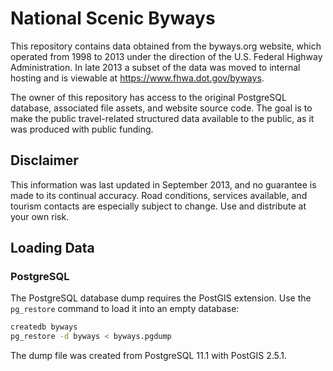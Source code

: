 # National Scenic Byways

This repository contains data obtained from the byways.org website, which
operated from 1998 to 2013 under the direction of the U.S. Federal
Highway Administration. In late 2013 a subset of the data was moved to
internal hosting and is viewable at https://www.fhwa.dot.gov/byways.

The owner of this repository has access to the original PostgreSQL database,
associated file assets, and website source code. The goal is to make the
public travel-related structured data available to the public, as it was
produced with public funding.

## Disclaimer

This information was last updated in September 2013, and no guarantee is
made to its continual accuracy. Road conditions, services available, and
tourism contacts are especially subject to change. Use and distribute at
your own risk.

## Loading Data

### PostgreSQL

The PostgreSQL database dump requires the PostGIS extension. Use the
`pg_restore` command to load it into an empty database:

```bash
createdb byways
pg_restore -d byways < byways.pgdump
```

The dump file was created from PostgreSQL 11.1 with PostGIS 2.5.1.
